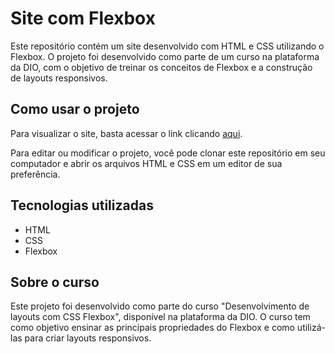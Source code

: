 <h1>Site com Flexbox</h1>

<p>Este repositório contém um site desenvolvido com HTML e CSS utilizando o Flexbox. O projeto foi desenvolvido como parte de um curso na plataforma da DIO, com o objetivo de treinar os conceitos de Flexbox e a construção de layouts responsivos.</p>

<h2>Como usar o projeto</h2>

<p>Para visualizar o site, basta acessar o link clicando <a href="https://brunombs.github.io/FlexBoxCSS">aqui</a>.</p>

<p>Para editar ou modificar o projeto, você pode clonar este repositório em seu computador e abrir os arquivos HTML e CSS em um editor de sua preferência.</p>

<h2>Tecnologias utilizadas</h2>

<ul>
  <li>HTML</li>
  <li>CSS</li>
  <li>Flexbox</li>
</ul>

<h2>Sobre o curso</h2>

<p>Este projeto foi desenvolvido como parte do curso "Desenvolvimento de layouts com CSS Flexbox", disponível na plataforma da DIO. O curso tem como objetivo ensinar as principais propriedades do Flexbox e como utilizá-las para criar layouts responsivos.</p>
